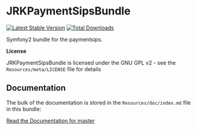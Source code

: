 JRKPaymentSipsBundle
=================

[![Latest Stable Version](https://poser.pugx.org/jrk/paymentsips-bundle/v/stable.png)](https://packagist.org/packages/jreziga/paymentsips-bundle) [![Total Downloads](https://poser.pugx.org/jrk/paymentsips-bundle/downloads.png)](https://packagist.org/packages/jreziga/paymentsips-bundle)

Symfony2 bundle for the paymentsips.

**License**

JRKPaymentSipsBundle is licensed under the GNU GPL v2 - see the `Resources/meta/LICENSE` file for details

Documentation
-------------

The bulk of the documentation is stored in the `Resources/doc/index.md` file in this bundle:

[Read the Documentation for master](https://github.com/jreziga/JRKPaymentSipsBundle/blob/master/Resources/doc/index.md)
